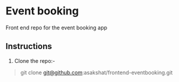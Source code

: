 # Event booking

Front end repo for the event booking app

## Instructions

1.  Clone the repo:-

> git clone git@github.com:asakshat/frontend-eventbooking.git
